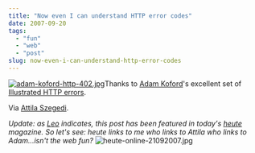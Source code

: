 ```yaml
---
title: "Now even I can understand HTTP error codes"
date: 2007-09-20
tags: 
  - "fun"
  - "web"
  - "post"
slug: now-even-i-can-understand-http-error-codes
---
```


[![adam-koford-http-402.jpg](/assets/images/movable-type-blog-archives/adam-koford-http-402.jpg)](http://www.flickr.com/photos/apelad/sets/72157594388426362/)Thanks to [Adam Koford](http://www.adamkoford.com/)'s excellent set of [Illustrated HTTP errors](http://www.flickr.com/photos/apelad/sets/72157594388426362/).

Via [Attila Szegedi](http://constc.blogspot.com/2007/09/laugh-out-loud-cats.html).

_Update: as [Leo](http://leo.buettiker.org/) indicates, this post has been featured in today's [heute](http://www.heute-online.ch/service/epaper) magazine. So let's see: heute links to me who links to Attila who links to Adam...isn't the web fun?_ ![heute-online-21092007.jpg](/assets/images/movable-type-blog-archives/heute-online-21092007.jpg)
